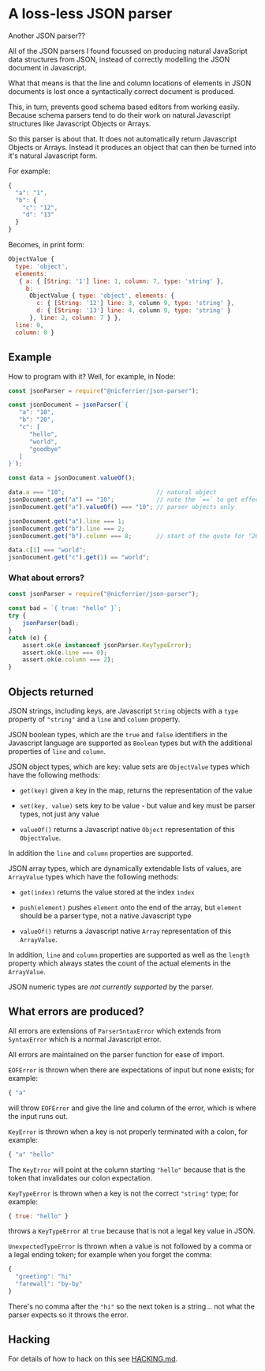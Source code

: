 # A loss-less JSON parser

Another JSON parser??

All of the JSON parsers I found focussed on producing natural
JavaScript data structures from JSON, instead of correctly modelling
the JSON document in Javascript.

What that means is that the line and column locations of elements in
JSON documents is lost once a syntactically correct document is
produced.

This, in turn, prevents good schema based editors from working
easily. Because schema parsers tend to do their work on natural
Javascript structures like Javascript Objects or Arrays.

So this parser is about that. It does not automatically return
Javascript Objects or Arrays. Instead it produces an object that can
then be turned into it's natural Javascript form.

For example:

```javascript
{
  "a": "1",
  "b": {
    "c": "12",
    "d": "13"
  } 
}
```

Becomes, in print form:

```javascript
ObjectValue {
  type: 'object',
  elements:
   { a: { [String: '1'] line: 1, column: 7, type: 'string' },
     b:
      ObjectValue { type: 'object', elements: {
        c: { [String: '12'] line: 3, column 9, type: 'string' },
        d: { [String: '13'] line: 4, column 9, type: 'string' }
      }, line: 2, column: 7 } },
  line: 0,
  column: 0 }
```

## Example

How to program with it? Well, for example, in Node:

```javascript
const jsonParser = require("@nicferrier/json-parser");

const jsonDocument = jsonParser(`{
   "a": "10",
   "b": "20",
   "c": [
      "hello",
      "world",
      "goodbye"
   ]
}`);

const data = jsonDocument.valueOf();

data.a === "10";                          // natural object
jsonDocument.get("a") == "10";            // note the `==` to get effective equal
jsonDocument.get("a").valueOf() === "10"; // parser objects only

jsonDocument.get("a").line === 1;
jsonDocument.get("b").line === 2;
jsonDocument.get("b").column === 8;       // start of the quote for "20"

data.c[1] === "world";
jsonDocument.get("c").get(1) == "world";
```

### What about errors?

```javascript
const jsonParser = require("@nicferrier/json-parser");

const bad = `{ true: "hello" }`;
try {
    jsonParser(bad);
}
catch (e) {
    assert.ok(e instanceof jsonParser.KeyTypeError);
    assert.ok(e.line === 0);
    assert.ok(e.column === 2);
}
```

## Objects returned

JSON strings, including keys, are Javascript `String` objects with a
`type` property of `"string"` and a `line` and `column` property.

JSON boolean types, which are the `true` and `false` identifiers in
the Javascript language are supported as `Boolean` types but with the
additional properties of `line` and `column`.

JSON object types, which are key: value sets are `ObjectValue` types
which have the following methods:

* `get(key)` given a key in the map, returns the representation of the
  value
  
* `set(key, value)` sets key to be value - but value and key must be
  parser types, not just any value

* `valueOf()` returns a Javascript native `Object` representation of
  this `ObjectValue`.
  
In addition the `line` and `column` properties are supported.

JSON array types, which are dynamically extendable lists of values,
are `ArrayValue` types which have the following methods:

* `get(index)` returns the value stored at the index `index`

* `push(element)` pushes `element` onto the end of the array, but
  `element` should be a parser type, not a native Javascript type
  
* `valueOf()` returns a Javascript native `Array` representation of
  this `ArrayValue`.

In addition, `line` and `column` properties are supported as well as
the `length` property which always states the count of the actual
elements in the `ArrayValue`.


JSON numeric types are *not currently supported* by the parser.


## What errors are produced?

All errors are extensions of `ParserSntaxError` which extends from
`SyntaxError` which is a normal Javascript error.

All errors are maintained on the parser function for ease of import.

`EOFError` is thrown when there are expectations of input but none
exists; for example:

```javascript
{ "a"
```

will throw `EOFError` and give the line and column of the error, which
is where the input runs out.

`KeyError` is thrown when a key is not properly terminated with a
colon, for example:

```javascript
{ "a" "hello"
```

The `KeyError` will point at the column starting `"hello"` because
that is the token that invalidates our colon expectation.

`KeyTypeError` is thrown when a key is not the correct `"string"`
type; for example:

```javascript
{ true: "hello" }
```

throws a `KeyTypeError` at `true` because that is not a legal key
value in JSON.

`UnexpectedTypeError` is thrown when a value is not followed by a
comma or a legal ending token; for example when you forget the comma:

```javascript
{
  "greeting": "hi"
  "farewall": "by-by"
}
```

There's no comma after the `"hi"` so the next token is a string... not
what the parser expects so it throws the error.


## Hacking

For details of how to hack on this see [HACKING.md](HACKING.md).
